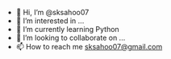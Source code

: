 - 👋 Hi, I’m @sksahoo07
- 👀 I’m interested in ...
- 🌱 I’m currently learning Python
- 💞️ I’m looking to collaborate on ...
- 📫 How to reach me sksahoo07@gmail.com

<!---
sksahoo07/sksahoo07 is a ✨ special ✨ repository because its `README.md` (this file) appears on your GitHub profile.
You can click the Preview link to take a look at your changes.
--->
